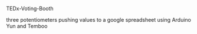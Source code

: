 TEDx-Voting-Booth

three potentiometers pushing values to a google spreadsheet using Arduino Yun and Temboo
